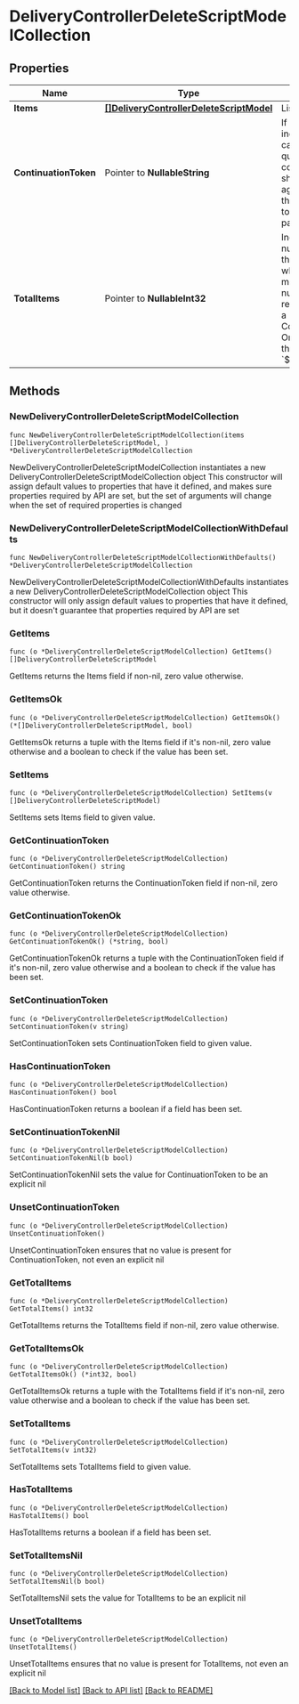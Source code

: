 # DeliveryControllerDeleteScriptModelCollection

## Properties

Name | Type | Description | Notes
------------ | ------------- | ------------- | -------------
**Items** | [**[]DeliveryControllerDeleteScriptModel**](DeliveryControllerDeleteScriptModel.md) | List of items. | 
**ContinuationToken** | Pointer to **NullableString** | If present, indicates to the caller that the query was not complete, and they should call the API again specifying the continuation token as a query parameter. | [optional] 
**TotalItems** | Pointer to **NullableInt32** | Indicates the total number of items in the collection, which may be more than the number of Items returned, if there is a ContinuationToken.  Only returned in the response to &#x60;$search&#x60; APIs. | [optional] 

## Methods

### NewDeliveryControllerDeleteScriptModelCollection

`func NewDeliveryControllerDeleteScriptModelCollection(items []DeliveryControllerDeleteScriptModel, ) *DeliveryControllerDeleteScriptModelCollection`

NewDeliveryControllerDeleteScriptModelCollection instantiates a new DeliveryControllerDeleteScriptModelCollection object
This constructor will assign default values to properties that have it defined,
and makes sure properties required by API are set, but the set of arguments
will change when the set of required properties is changed

### NewDeliveryControllerDeleteScriptModelCollectionWithDefaults

`func NewDeliveryControllerDeleteScriptModelCollectionWithDefaults() *DeliveryControllerDeleteScriptModelCollection`

NewDeliveryControllerDeleteScriptModelCollectionWithDefaults instantiates a new DeliveryControllerDeleteScriptModelCollection object
This constructor will only assign default values to properties that have it defined,
but it doesn't guarantee that properties required by API are set

### GetItems

`func (o *DeliveryControllerDeleteScriptModelCollection) GetItems() []DeliveryControllerDeleteScriptModel`

GetItems returns the Items field if non-nil, zero value otherwise.

### GetItemsOk

`func (o *DeliveryControllerDeleteScriptModelCollection) GetItemsOk() (*[]DeliveryControllerDeleteScriptModel, bool)`

GetItemsOk returns a tuple with the Items field if it's non-nil, zero value otherwise
and a boolean to check if the value has been set.

### SetItems

`func (o *DeliveryControllerDeleteScriptModelCollection) SetItems(v []DeliveryControllerDeleteScriptModel)`

SetItems sets Items field to given value.


### GetContinuationToken

`func (o *DeliveryControllerDeleteScriptModelCollection) GetContinuationToken() string`

GetContinuationToken returns the ContinuationToken field if non-nil, zero value otherwise.

### GetContinuationTokenOk

`func (o *DeliveryControllerDeleteScriptModelCollection) GetContinuationTokenOk() (*string, bool)`

GetContinuationTokenOk returns a tuple with the ContinuationToken field if it's non-nil, zero value otherwise
and a boolean to check if the value has been set.

### SetContinuationToken

`func (o *DeliveryControllerDeleteScriptModelCollection) SetContinuationToken(v string)`

SetContinuationToken sets ContinuationToken field to given value.

### HasContinuationToken

`func (o *DeliveryControllerDeleteScriptModelCollection) HasContinuationToken() bool`

HasContinuationToken returns a boolean if a field has been set.

### SetContinuationTokenNil

`func (o *DeliveryControllerDeleteScriptModelCollection) SetContinuationTokenNil(b bool)`

 SetContinuationTokenNil sets the value for ContinuationToken to be an explicit nil

### UnsetContinuationToken
`func (o *DeliveryControllerDeleteScriptModelCollection) UnsetContinuationToken()`

UnsetContinuationToken ensures that no value is present for ContinuationToken, not even an explicit nil
### GetTotalItems

`func (o *DeliveryControllerDeleteScriptModelCollection) GetTotalItems() int32`

GetTotalItems returns the TotalItems field if non-nil, zero value otherwise.

### GetTotalItemsOk

`func (o *DeliveryControllerDeleteScriptModelCollection) GetTotalItemsOk() (*int32, bool)`

GetTotalItemsOk returns a tuple with the TotalItems field if it's non-nil, zero value otherwise
and a boolean to check if the value has been set.

### SetTotalItems

`func (o *DeliveryControllerDeleteScriptModelCollection) SetTotalItems(v int32)`

SetTotalItems sets TotalItems field to given value.

### HasTotalItems

`func (o *DeliveryControllerDeleteScriptModelCollection) HasTotalItems() bool`

HasTotalItems returns a boolean if a field has been set.

### SetTotalItemsNil

`func (o *DeliveryControllerDeleteScriptModelCollection) SetTotalItemsNil(b bool)`

 SetTotalItemsNil sets the value for TotalItems to be an explicit nil

### UnsetTotalItems
`func (o *DeliveryControllerDeleteScriptModelCollection) UnsetTotalItems()`

UnsetTotalItems ensures that no value is present for TotalItems, not even an explicit nil

[[Back to Model list]](../README.md#documentation-for-models) [[Back to API list]](../README.md#documentation-for-api-endpoints) [[Back to README]](../README.md)


